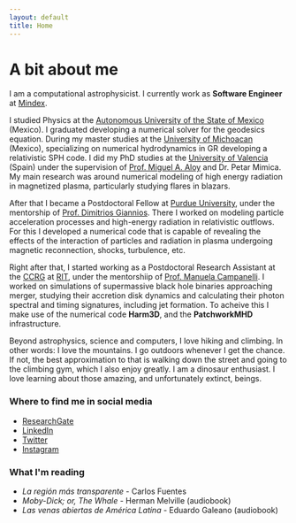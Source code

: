 ```yaml
---
layout: default
title: Home
---
```


# A bit about me

I am a computational astrophysicist. I currently work as **Software Engineer** at [Mindex](https://www.mindex.com).

I studied Physics at the [Autonomous University of the State of Mexico](http://web.uaemex.mx/fciencias/) (Mexico). I graduated developing a numerical solver for the geodesics equation. During my master studies at the [University of Michoacan](http://www.ifm.umich.mx/ifm/) (Mexico), specializing on numerical hydrodynamics in GR developing a relativistic SPH code. I did my PhD studies at the [University of Valencia](https://www.uv.es/uvweb/departament-astronomia-astrofisica/ca/departament-astronomia-astrofisica-1285854555555.html) (Spain) under the supervision of [Prof. Miguel A. Aloy](https://www.uv.es/camap/aloy.html) and Dr. Petar Mimica. My main research was around numerical modeling of high energy radiation in magnetized plasma, particularly studying flares in blazars.

After that I became a Postdoctoral Fellow at [Purdue University](http://physics.purdue.edu/), under the mentorship of [Prof. Dimitrios Giannios](http://www.physics.purdue.edu/giannios/). There I worked on modeling particle acceleration processes and high-energy radiation in relativistic outflows. For this I developed a numerical code that is capable of revealing the effects of the interaction of particles and radiation in plasma undergoing magnetic reconnection, shocks, turbulence, etc.

Right after that, I started working as a Postdoctoral Research Assistant at the [CCRG](https://ccrg.rit.edu) at [RIT](https://www.rit.edu), under the mentorshiip of [Prof. Manuela Campanelli](https://ccrg.rit.edu/user/manuela.campanelli). I worked on simulations of supermassive black hole binaries approaching merger, studying their accretion disk dynamics and calculating their photon spectral and timing signatures, including jet formation. To acheive this I make use of the numerical code **Harm3D**, and the **PatchworkMHD** infrastructure.

Beyond astrophysics, science and computers, I love hiking and climbing. In other words: I love the mountains. I go outdoors whenever I get the chance. If not, the best approximation to that is walking down the street and going to the climbing gym, which I also enjoy greatly. I am a dinosaur enthusiast. I love learning about those amazing, and unfortunately extinct, beings.

<!-- I also like watching movies an series. I do not know if a series has a very good production or not, but I like to analyze them from a sociological and scientific point of view. I know that movies are movies. I know what fiction means, but I have found it as a very good excercise to reinforce skepticism. -->

### Where to find me in social media

- [ResearchGate](https://www.researchgate.net/profile/Jesus_Rueda-Becerril)
- [LinkedIn](https://www.linkedin.com/in/jeruebe)
- [Twitter](https://twitter.com/jerue103)
- [Instagram](https://www.instagram.com/gsucry)

### What I'm reading

- *La región más transparente* - Carlos Fuentes
- *Moby-Dick; or, The Whale* - Herman Melville (audiobook)
- *Las venas abiertas de América Latina* - Eduardo Galeano (audiobook)


<!-- ## In the mortar for sauces

*In the mortar for souces* used to be the name of a [project of blog](/mortar/) that I started long ago. It is tradition in mexican families to prepare (hot) sauces with a mortar and pestle made of volcanic stone. It is a tough task smashing all the ingredients, to estimate the correct amount of them in order to get a tasty hot sauce, yet the experience of preparing the sauce in a mortar is at the same time relaxing since you have to exert pressure on it. Ergo everything that happened to you during the day will affect the final result. That is why it is said that if the lady that prepared the sauce (women used to be the ones that had to prepare the sauce) was angry, the hotness of it was extreme. So it is recommended not to make angry to the "sauce-erer" until the sauce is on the table.

It is also true that it would be easier to prepare sauces with the blender. However the taste of anything you eat depends on the way you prepare it. That happens to bread, for instance, and so it happens to sauce. And not only the taste changes from a blender sauce but the consistency. From a blender you get a watery substance, while in a mortar-made sauce you may find small pieces of the ingredients like tomato, chilly, coriander, etc. Not to mention the control in the quantity of the ingredients, which is such a subjective topic that depends on the person who is preparing the sauce.

And just like sauce are the things that one deals with day by day. What you learn during your every day life are the ingredients, your spirit is the chilly. It is yourself who decides what the out coming sauce will look like, if you share it or use it for yourself, if it will be sweet, hot or hotter.

This blog is more or less the result of the "sauce" that gives taste to my everyday learning. Mostly all the things that I like most which are physics, astrophysics and maths. Hope it will be helpful to someone sometime.

## La mula parda -->
